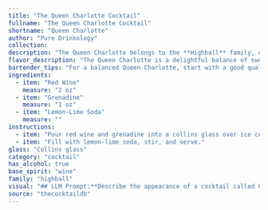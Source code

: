 ```yaml
---
title: "The Queen Charlotte Cocktail"
fullname: "The Queen Charlotte Cocktail"
shortname: "Queen Charlotte"
author: "Pure Drinkology"
collection:
description: "The Queen Charlotte belongs to the **Highball** family, characterized by their tall, mixed drinks with a base spirit and a mixer. This simple concoction likely originated in the early 20th century, likely inspired by the popularity of red wine cocktails and the growing trend of soda-based drinks. "
flavor_description: "The Queen Charlotte is a delightful balance of sweet and tart. The red wine provides a rich, fruity base, while the grenadine adds a touch of sweetness and a vibrant ruby hue. The lemon-lime soda provides a refreshing effervescence and a subtle citrus tang, making this cocktail both complex and approachable. It's a perfect choice for a warm afternoon or a light and airy aperitif. "
bartender_tips: "For a balanced Queen Charlotte, start with a good quality dry red wine. Don't skimp on the grenadine – it adds the sweetness and vibrant color. Use a chilled glass and add the soda last for a bubbly fizz.  A splash of lemon juice can brighten the flavor. Adjust the proportions to your liking, but keep the red wine dominant for a true Queen's touch. "
ingredients:
  - item: "Red Wine"
    measure: "2 oz"
  - item: "Grenadine"
    measure: "1 oz"
  - item: "Lemon-Lime Soda"
    measure: ""
instructions:
  - item: "Pour red wine and grenadine into a collins glass over ice cubes."
  - item: "Fill with lemon-lime soda, stir, and serve."
glass: "Collins glass"
category: "cocktail"
has_alcohol: true
base_spirit: "wine"
family: "highball"
visual: "## LLM Prompt:**Describe the appearance of a cocktail called Queen Charlotte, which is made with red wine, grenadine, and lemon-lime soda.  Be sure to include details about:*** **Color:** Is it a single, uniform color, or does it have layers? What is the overall tone of the color - light, dark, vibrant, muted? * **Clarity:** Is it clear, cloudy, or opaque? * **Texture:**  Is it smooth, bubbly, or layered with different densities? * **Garnish:**  If any, describe the garnish and how it is placed in the drink. **Example:** Imagine a Queen Charlotte served in a tall glass with ice. The drink is a beautiful, layered masterpiece. The bottom layer is a vibrant ruby red, showcasing the rich color of the red wine. Above it, a layer of vibrant, almost fluorescent red grenadine sits, creating a distinct boundary between the two. Finally, a crown of refreshing lemon-lime soda adds a delicate, pale yellow hue and a gentle effervescence. A delicate sprig of mint, perched on the edge of the glass, adds a touch of green and freshness. "
source: "thecocktaildb"
---
```


